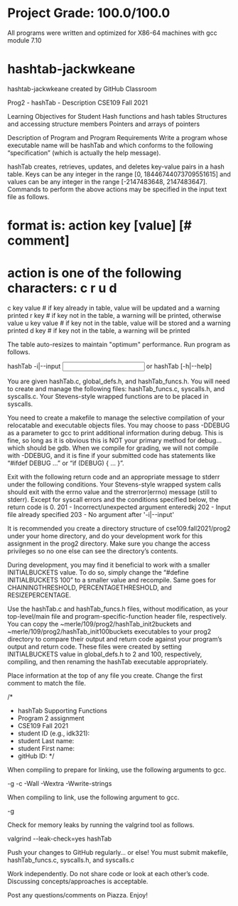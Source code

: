 # Project Grade: 100.0/100.0
All programs were written and optimized for X86-64 machines with gcc module 7.10

# hashtab-jackwkeane
hashtab-jackwkeane created by GitHub Classroom

Prog2 - hashTab - Description								CSE109 Fall 2021

Learning Objectives for Student
Hash functions and hash tables
Structures and accessing structure members
Pointers and arrays of pointers

Description of Program and Program Requirements
Write a program whose executable name will be hashTab and which conforms to the following “specification” (which is actually the help message).

hashTab creates, retrieves, updates, and deletes key-value pairs in a hash table.
Keys can be any integer in the range [0, 18446744073709551615] and values can be
any integer in the range [-2147483648, 2147483647]. Commands to perform the above
actions may be specified in the input text file as follows.

# format is: action key [value] [# comment]
# action is one of the following characters: c r u d
c key value  # if key already in table, value will be updated and a warning printed
r key        # if key not in the table, a warning will be printed, otherwise value
u key value  # if key not in the table, value will be stored and a warning printed
d key        # if key not in the table, a warning will be printed

The table auto-resizes to maintain "optimum" performance. Run program as follows.

hashTab -i|--input <input file>
        or
hashTab [-h|--help]

You are given hashTab.c, global_defs.h, and hashTab_funcs.h. You will need to create and manage the following files: hashTab_funcs.c, syscalls.h, and syscalls.c.  Your Stevens-style wrapped functions are to be placed in syscalls. 

You need to create a makefile to manage the selective compilation of your relocatable and executable objects files. You may choose to pass -DDEBUG as a parameter to gcc to print additional information during debug. This is fine, so long as it is obvious this is NOT your primary method for debug… which should be gdb. When we compile for grading, we will not compile with -DDEBUG, and it is fine if your submitted code has statements like “#ifdef DEBUG …” or “if (DEBUG) { … }”.

Exit with the following return code and an appropriate message to stderr under the following conditions. Your Stevens-style wrapped system calls should exit with the errno value and the strerror(errno) message (still to stderr). Except for syscall errors and the conditions specified below, the return code is 0.
201 - Incorrect/unexpected argument enteredkj
202 - Input file already specified
203 - No argument after '-i|--input'

It is recommended you create a directory structure of cse109.fall2021/prog2 under your home directory, and do your development work for this assignment in the prog2 directory. Make sure you change the access privileges so no one else can see the directory’s contents.
	
During development, you may find it beneficial to work with a smaller INITIALBUCKETS value. To do so, simply change the “#define INITIALBUCKETS 100” to a smaller value and recompile. Same goes for CHAININGTHRESHOLD, PERCENTAGETHRESHOLD, and RESIZEPERCENTAGE.

Use the hashTab.c and hashTab_funcs.h files, without modification, as your top-level/main file and program-specific-function header file, respectively. You can copy the ~merle/109/prog2/hashTab_init2buckets and ~merle/109/prog2/hashTab_init100buckets executables to your prog2 directory to compare their output and return code against your program’s output and return code. These files were created by setting INITIALBUCKETS value in global_defs.h to 2 and 100, respectively, compiling, and then renaming the hashTab executable appropriately.

Place information at the top of any file you create. Change the first comment to match the file.

/*
 * hashTab Supporting Functions
 * Program 2 assignment
 * CSE109 Fall 2021
 * student ID (e.g., idk321): 
 * student Last name: 
 * student First name: 
 * gitHub ID: 
 */

When compiling to prepare for linking, use the following arguments to gcc.

-g -c -Wall -Wextra -Wwrite-strings

When compiling to link, use the following argument to gcc.

-g

Check for memory leaks by running the valgrind tool as follows.

valgrind --leak-check=yes hashTab <set of valid arguments>

Push your changes to GitHub regularly… or else! You must submit makefile, hashTab_funcs.c, syscalls.h, and syscalls.c

Work independently. Do not share code or look at each other’s code. Discussing concepts/approaches is acceptable.

Post any questions/comments on Piazza. Enjoy!
